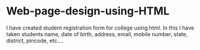 # Web-page-design-using-HTML
I have created student registration form for college using html.
In this I have taken students name, date of birth, address, email, mobile number, state, district, pincode, etc....
